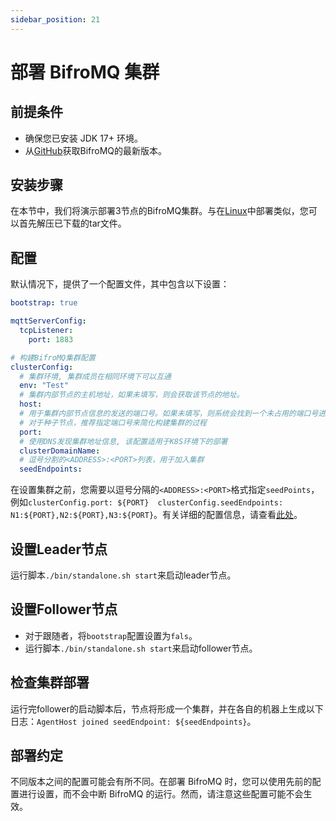 ```yaml
---
sidebar_position: 21
---
```


# 部署 BifroMQ 集群

## 前提条件
* 确保您已安装 JDK 17+ 环境。
* 从[GitHub](https://github.com/baidu/bifromq)获取BifroMQ的最新版本。

## 安装步骤
在本节中，我们将演示部署3节点的BifroMQ集群。与在[Linux](2_deploy_on_linux_mac.md)中部署类似，您可以首先解压已下载的tar文件。

## 配置
默认情况下，提供了一个配置文件，其中包含以下设置：
```yaml
bootstrap: true

mqttServerConfig:
  tcpListener:
    port: 1883

# 构建BifroMQ集群配置
clusterConfig:
  # 集群环境, 集群成员在相同环境下可以互通
  env: "Test"
  # 集群内部节点的主机地址，如果未填写，则会获取该节点的地址。
  host:
  # 用于集群内部节点信息的发送的端口号。如果未填写，则系统会找到一个未占用的端口号进行使用。
  # 对于种子节点，推荐指定端口号来简化构建集群的过程
  port:
  # 使用DNS发现集群地址信息, 该配置适用于K8S环境下的部署
  clusterDomainName:
  # 逗号分割的<ADDRESS>:<PORT>列表，用于加入集群
  seedEndpoints:
```
在设置集群之前，您需要以逗号分隔的`<ADDRESS>:<PORT>`格式指定`seedPoints`，例如`clusterConfig.port: ${PORT} 
clusterConfig.seedEndpoints: N1:${PORT},N2:${PORT},N3:${PORT}`。有关详细的配置信息，请查看[此处](..%2F04_configuration%2F2_file_configs_manual.md)。
## 设置Leader节点
运行脚本`./bin/standalone.sh start`来启动leader节点。
## 设置Follower节点
* 对于跟随者，将`bootstrap`配置设置为`fals`。
* 运行脚本`./bin/standalone.sh start`来启动follower节点。
## 检查集群部署
运行完follower的启动脚本后，节点将形成一个集群，并在各自的机器上生成以下日志：`AgentHost joined seedEndpoint: ${seedEndpoints}`。
## 部署约定
不同版本之间的配置可能会有所不同。在部署 BifroMQ 时，您可以使用先前的配置进行设置，而不会中断 BifroMQ 的运行。然而，请注意这些配置可能不会生效。